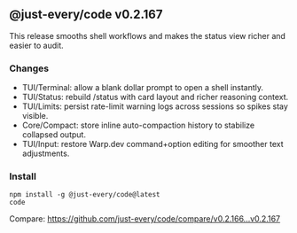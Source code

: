 ## @just-every/code v0.2.167

This release smooths shell workflows and makes the status view richer and easier to audit.

### Changes

- TUI/Terminal: allow a blank dollar prompt to open a shell instantly.
- TUI/Status: rebuild /status with card layout and richer reasoning context.
- TUI/Limits: persist rate-limit warning logs across sessions so spikes stay visible.
- Core/Compact: store inline auto-compaction history to stabilize collapsed output.
- TUI/Input: restore Warp.dev command+option editing for smoother text adjustments.

### Install

```
npm install -g @just-every/code@latest
code
```

Compare: https://github.com/just-every/code/compare/v0.2.166...v0.2.167
